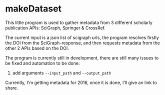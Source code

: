 # makeDataset
This little program is used to gather metadata from 3 different scholarly publication APIs: SciGraph, Springer &amp; CrossRef.

The current input is a json list of scigraph urls, the program resolves firstly the DOI from the SciGraph-response, 
and then requests metadata from the other 2 APIs based on the DOI.

The program is currently still in development, there are still many issues to be fixed and automation to be done:
1. add arguments `--input_path` and `--output_path`

Currently, I'm getting metadata for 2016, once it is done, I'll give an link to share.
